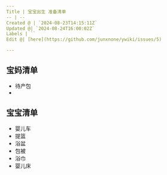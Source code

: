 ```yaml
---
Title | 宝宝出生 准备清单
-- | --
Created @ | `2024-08-23T14:15:11Z`
Updated @| `2024-08-24T16:00:02Z`
Labels | ``
Edit @| [here](https://github.com/junxnone/ywiki/issues/5)

---
```

## 宝妈清单
- 待产包
- 

##  宝宝清单
- 婴儿车
- 提篮
- 浴盆
- 包被
- 浴巾
- 婴儿床
